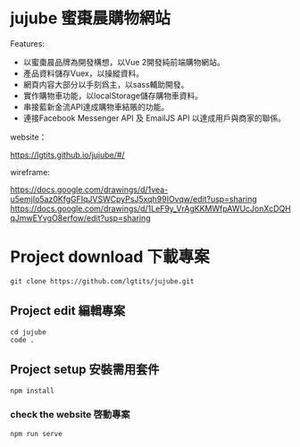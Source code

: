 # jujube 蜜棗晨購物網站

Features:

- 以蜜棗晨品牌為開發構想，以Vue 2開發純前端購物網站。
- 產品資料儲存Vuex，以操縱資料。
- 網頁内容大部分以手刻爲主，以sass輔助開發。
- 實作購物車功能，以localStorage儲存購物車資料。
- 串接藍新金流API達成購物車結賬的功能。
- 連接Facebook Messenger API 及 EmailJS API 以達成用戶與商家的聯係。

website：

https://lgtits.github.io/jujube/#/


wireframe:

https://docs.google.com/drawings/d/1vea-u5emjIo5az0KfgGFIqJVSWCpyPsJ5xqh99IOvqw/edit?usp=sharing
https://docs.google.com/drawings/d/1LeF9y_VrAgKKMWfpAWUcJonXcDQHqJmwEYvgO8erfow/edit?usp=sharing

# Project download 下載專案
```
git clone https://github.com/lgtits/jujube.git
```

## Project edit 編輯專案
```
cd jujube
code .
```

## Project setup 安裝需用套件
```
npm install
```


### check the website 啓動專案
```
npm run serve
```




